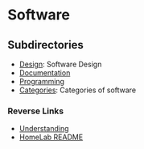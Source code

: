 # Software

## Subdirectories
- [Design](./Design/Design.md): Software Design
- [Documentation](./Documentation/Documentation.md)
- [Programming](./Programming/Programming.md)
- [Categories](./Categories/Categories.md): Categories of software


### Reverse Links
- [Understanding](../Understanding.md)
- [HomeLab README](../../../README.md)